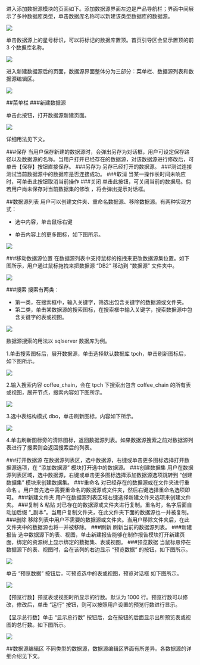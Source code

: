进入添加数据源模块的页面如下。添加数据源界面左边是产品导航栏；界面中间展示了多种数据库类型，单击数据库名称可以新建该类型数据库的数据源。

![](//mc.qcloudimg.com/static/img/f4ecb3290bc175009d58c934023a7d03/image.png)

单击数据源上的星号标识，可以将标记的数据库置顶。首页引导区会显示置顶的前 3 个数据库名称。

![](//mc.qcloudimg.com/static/img/4b4a02dacdd7c27ddf88cc33fd13f53e/image.png)

进入新建数据源后的页面，数据源界面整体分为三部分：菜单栏、数据源列表和数据源编辑区。

![](//mc.qcloudimg.com/static/img/b90532b6e42c2d99ed9f29e1a4fc1bc9/image.png)

##菜单栏
###新建数据源

单击此按钮，打开数据源新建页面。

![](//mc.qcloudimg.com/static/img/81c85a4d76b28c9553623d540051e1ea/image.png)

详细用法见下文。

###保存
当用户保存新建的数据源时，会弹出另存为对话框，用户可设定保存路径以及数据源的名称。当用户打开已经存在的数据源，对该数据源进行修改后，可单击【保存】按钮直接保存。
###另存为
另存已经打开的数据源。
###测试连接
测试当前数据源中的数据库是否连接成功。
###取消
当某一操作长时间未响应时，可单击此按钮取消当前操作
###关闭
单击此按钮，可关闭当前的数据局。倘若用户尚未保存对当前数据集的修改 ，将会弹出提示对话框。

##数据源列表
用户可以创建文件夹、重命名数据源、移除数据源。有两种实现方式：

* 选中内容，单击鼠标右键  	 

* 单击内容上的更多图标，如下图所示。

![](//mc.qcloudimg.com/static/img/45fc7378ba155fe59403bf4d9d86dda0/image.png)

###移动数据源位置
在数据源列表中支持鼠标的拖拽来更改数据源集位置。如下图所示，用户通过鼠标拖拽来把数据源 “DB2” 移动到 “数据源” 文件夹中。

![](//mc.qcloudimg.com/static/img/b1de775ca4b263f9c2cec87a9a195c56/image.png)

###搜索
搜索有两类：

* 第一类，在搜索框中，输入关键字，筛选出包含关键字的数据源或文件夹。
* 第二类，单击某数据源的搜索图标，在搜索框中输入关键字，搜索数据源中包含关键字的表或视图。


![](//mc.qcloudimg.com/static/img/da72323021c3f58dd3aa85b1d3f73185/image.png)

数据源搜索的用法以 sqlserver 数据库为例。


 1.单击搜索图标后，展开数据源，单击选择默认数据库 tpch，单击刷新图标后，如下图所示。

![](//mc.qcloudimg.com/static/img/6bf42c20fd4a892accd501083844eebc/image.png)

 2.输入搜索内容 coffee\_chain，会在 tpch 下搜索出包含 coffee_chain 的所有表或视图，展开节点，搜索内容如下图所示。

![](//mc.qcloudimg.com/static/img/54027d796140161d42ae020432078a24/image.png)

3.选中表结构模式 dbo，单击刷新图标，内容如下所示。

![](//mc.qcloudimg.com/static/img/18b29cd383d095cc861dff29a52b2ee0/image.png)

4.单击刷新图标旁的清除图标，返回数据源列表。如果数据源搜索之前对数据源列表进行了搜索则会返回搜索后的列表。

###打开数据源
在数据源列表区，选中数据源，右键或单击更多图标选择打开数据源选项，在 “添加数据源” 模块打开选中的数据源。
###创建数据集
用户在数据源列表区域，选中数据源，右键或单击更多图标选择添加数据源选项跳转到 “创建数据集” 模块来创建数据集。
###重命名
对已经存在的数据源或在文件夹进行重命名 。用户首先选中需要重命名的数据源或文件夹，然后右键选择重命名选项即可。
###新建文件夹
用户在数据源列表区域右键选择新建文件夹选项来创建文件夹。
###复制 & 粘贴
对已存在的数据源或文件夹进行复制。重名时，名字后面自动加后缀 “_副本”。当用户复制文件夹，在此文件夹下面的数据源也一并被复制。
###删除
移除列表中用户不需要的数据源或文件夹。当用户移除文件夹后，在此文件夹中的数据源也将一并被移除。
###刷新
刷新当前的数据源列表。
###新建报告
选中数据源下的表、视图，单击新建报告能够在制作报告模块打开新建页面，绑定的资源树上显示绑定的数据集、表或视图。
###预览数据
当鼠标悬停在数据源下的表、视图时，会在该列的右边显示 “预览数据” 的按钮，如下图所示。

![](//mc.qcloudimg.com/static/img/0593c4c677bc791cf8805782d73af5e9/image.png)

单击 “预览数据” 按钮后，可预览选中的表或视图，预览对话框 如下图所示。

![](//mc.qcloudimg.com/static/img/44fa177b17e71adc17dbb2dfa0417018/image.png)

【预览行数】预览表或视图时所显示的行数。默认为 1000 行。预览行数可以修改，修改后，单击 “运行” 按钮，则可以按照用户设置的预览行数进行显示。

【显示总行数】单击 “显示总行数” 按钮后，会在按钮的后面显示出所预览表或视图的总行数。如下图所示。

![](//mc.qcloudimg.com/static/img/86de24397bcd875c317aa3d70746ddd4/image.png)

##数据源编辑区
不同类型的数据源，数据源编辑区界面有所差异。各数据源的详细介绍见下文。

